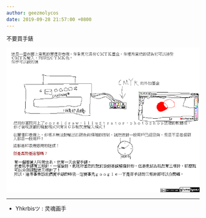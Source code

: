 ```yaml
---
author: geezmolycos
date: 2019-09-28 21:57:00 +0800
---
```


不要買手錶

![](/assets/images/qq-zone/2019-09-28-printer.png)

---

- Yhkrbisツ : 灵魂画手
